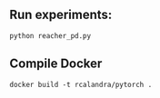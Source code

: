 
## Run experiments:
```
python reacher_pd.py
```

## Compile Docker
```
docker build -t rcalandra/pytorch .
```
